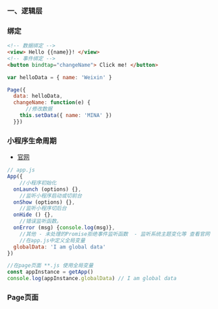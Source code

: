 ### 一、逻辑层

<!-- tabs:start -->

### **绑定**

```html
<!-- 数据绑定 -->
<view> Hello {{name}}! </view>
<!-- 事件绑定 -->
<button bindtap="changeName"> Click me! </button>
```

```javascript
var helloData = { name: 'Weixin' }

Page({
  data: helloData,
  changeName: function(e) {
      //修改数据
    this.setData({ name: 'MINA' })
  }})
```

### **小程序生命周期**

- [官网](https://developers.weixin.qq.com/miniprogram/dev/reference/api/App.html)

```javascript
// app.js
App({
    //小程序初始化
  onLaunch (options) {},
    //监听小程序启动或切前台
  onShow (options) {},
    //监听小程序切后台
  onHide () {},
    //错误监听函数。
  onError (msg) {console.log(msg)},
    //其他 - 未处理的Promise拒绝事件监听函数  - 监听系统主题变化等 查看官网
    //在app.js中定义全局变量
  globalData: 'I am global data'
})
```

```javascript
//在page页面 **.js 使用全局变量
const appInstance = getApp()
console.log(appInstance.globalData) // I am global data
```

### **Page页面**

<!-- tabs:end -->